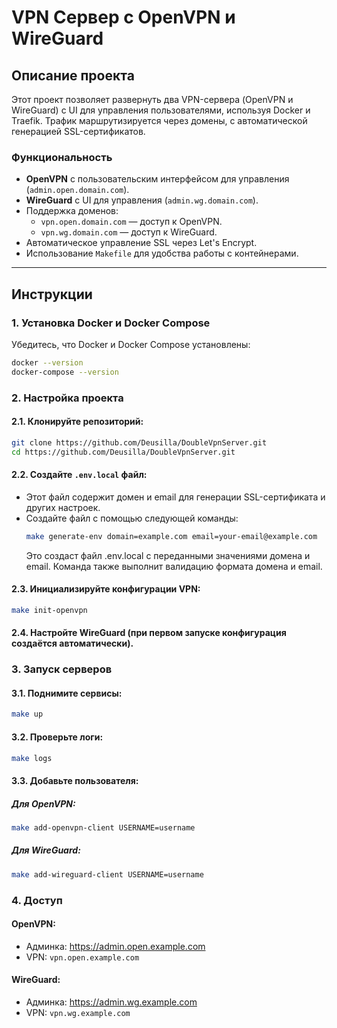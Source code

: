 # VPN Сервер с OpenVPN и WireGuard

## Описание проекта

Этот проект позволяет развернуть два VPN-сервера (OpenVPN и WireGuard) с UI для управления пользователями, используя Docker и Traefik. Трафик маршрутизируется через домены, с автоматической генерацией SSL-сертификатов.

### Функциональность
- **OpenVPN** с пользовательским интерфейсом для управления (`admin.open.domain.com`).
- **WireGuard** с UI для управления (`admin.wg.domain.com`).
- Поддержка доменов:
  - `vpn.open.domain.com` — доступ к OpenVPN.
  - `vpn.wg.domain.com` — доступ к WireGuard.
- Автоматическое управление SSL через Let's Encrypt.
- Использование `Makefile` для удобства работы с контейнерами.

---

## Инструкции

### 1. Установка Docker и Docker Compose
Убедитесь, что Docker и Docker Compose установлены:
```bash
docker --version
docker-compose --version
```

### 2. Настройка проекта

#### 2.1. Клонируйте репозиторий:
```bash
git clone https://github.com/Deusilla/DoubleVpnServer.git
cd https://github.com/Deusilla/DoubleVpnServer.git
```

#### 2.2. Создайте `.env.local` файл:
- Этот файл содержит домен и email для генерации SSL-сертификата и других настроек.
- Создайте файл с помощью следующей команды:
  ```bash
  make generate-env domain=example.com email=your-email@example.com
  ```
  Это создаст файл .env.local с переданными значениями домена и email. Команда также выполнит валидацию формата домена и email.

#### 2.3. Инициализируйте конфигурации VPN:

```bash
make init-openvpn
```

#### 2.4. Настройте WireGuard (при первом запуске конфигурация создаётся автоматически).

### 3. Запуск серверов

#### 3.1. Поднимите сервисы:

```bash
make up
```

#### 3.2. Проверьте логи:

```bash
make logs
```

#### 3.3. Добавьте пользователя:

##### Для OpenVPN:

```bash
make add-openvpn-client USERNAME=username
```

##### Для WireGuard:

```bash
make add-wireguard-client USERNAME=username
```

### 4. Доступ

#### OpenVPN:

- Админка: https://admin.open.example.com
- VPN: `vpn.open.example.com`

#### WireGuard:

- Админка: https://admin.wg.example.com
- VPN: `vpn.wg.example.com`
